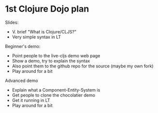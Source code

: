 # 1st Clojure Dojo plan

Slides:
- V. brief "What is Clojure/CLJS?"
- Very simple syntax in LT

Beginner's demo:
- Point people to the live-cljs demo web page
- Show a demo, try to explain the syntax
- Also point them to the github repo for the source (maybe my own fork)
- Play around for a bit

Advanced demo
- Explain what a Component-Entity-System is
- Get people to clone the chocolatier demo
- Get it running in LT
- Play around for a bit
  
